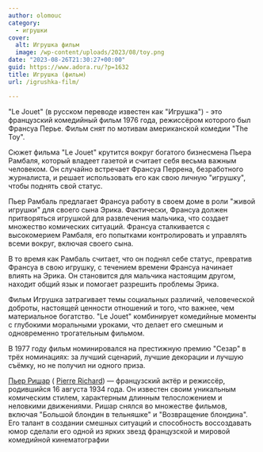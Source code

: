 ```yaml
---
author: olomouc
category:
  - игрушки
cover:
  alt: Игрушка фильм
  image: /wp-content/uploads/2023/08/toy.png
date: "2023-08-26T21:30:27+00:00"
guid: https://www.adora.ru/?p=1632
title: Игрушка (фильм)
url: /igrushka-film/

---
```

"Le Jouet" (в русском переводе известен как "Игрушка") - это французский комедийный фильм 1976 года, режиссёром которого был Франсуа Перье. Фильм снят по мотивам американской комедии "The Toy".

Сюжет фильма "Le Jouet" крутится вокруг богатого бизнесмена Пьера Рамбаля, который владеет газетой и считает себя весьма важным человеком. Он случайно встречает Франсуа Перрена, безработного журналиста, и решает использовать его как свою личную "игрушку", чтобы поднять свой статус.

Пьер Рамбаль предлагает Франсуа работу в своем доме в роли "живой игрушки" для своего сына Эрика. Фактически, Франсуа должен притворяться игрушкой для развлечения мальчика, что создает множество комических ситуаций. Франсуа сталкивается с высокомерием Рамбаля, его попытками контролировать и управлять всеми вокруг, включая своего сына.

В то время как Рамбаль считает, что он поднял себе статус, превратив Франсуа в свою игрушку, с течением времени Франсуа начинает влиять на Эрика. Он становится для мальчика настоящим другом, находит общий язык и помогает разрешить проблемы Эрика.

Фильм Игрушка затрагивает темы социальных различий, человеческой доброты, настоящей ценности отношений и того, что важнее, чем материальное богатство. "Le Jouet" комбинирует комедийные моменты с глубокими моральными уроками, что делает его смешным и одновременно трогательным фильмом.

В 1977 году фильм номинировался на престижную премию "Сезар" в трёх номинациях: за лучший сценарий, лучшие декорации и лучшую съёмку, но не получил ни одного приза.

[Пьер Ришар](https://fr.wikipedia.org/wiki/Pierre_Richard) ( [Pierre Richard](https://en.wikipedia.org/wiki/Pierre_Richard)) — французский актёр и режиссёр, родившийся 16 августа 1934 года. Он известен своим уникальным комическим стилем, характерным длинным телосложением и неловкими движениями. Ришар снялся во множестве фильмов, включая "Большой блондин в тельняшке" и "Возвращение блондина". Его талант в создании смешных ситуаций и способность воссоздавать юмор сделали его одной из ярких звезд французской и мировой комедийной кинематографии
